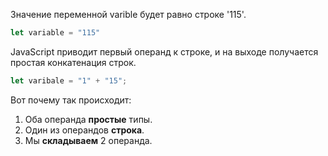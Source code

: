 Значение переменной varible будет равно строке '115'.

```js
let variable = "115"
```

JavaScript приводит первый операнд к строке, и на выходе получается простая конкатенация строк.

```js
let varibale = "1" + "15";
```
Вот почему так происходит:

1. Оба операнда **простые** типы.
2. Один из операндов **строка**.
3. Мы **складываем** 2 операнда.
